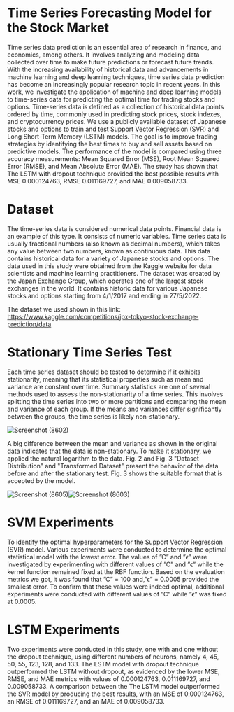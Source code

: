 # Time Series Forecasting Model for the Stock Market

Time series data prediction is an essential area of research in finance, and 
economics, among others. It involves analyzing and modeling data collected over 
time to make future predictions or forecast future trends. With the increasing 
availability of historical data and advancements in machine learning and deep 
learning techniques, time series data prediction has become an increasingly 
popular research topic in recent years. In this work, we investigate the application 
of machine and deep learning models to time-series data for predicting the optimal 
time for trading stocks and options. Time-series data is defined as a collection of 
historical data points ordered by time, commonly used in predicting stock prices, 
stock indexes, and cryptocurrency prices. We use a publicly available 
dataset of Japanese stocks and options to train and test Support Vector Regression 
(SVR) and Long Short-Term Memory (LSTM) models. The goal is 
to improve trading strategies by identifying the best times to buy and sell assets 
based on predictive models. The performance of the model is compared using 
three accuracy measurements: Mean Squared Error (MSE), Root Mean Squared 
Error (RMSE), and Mean Absolute Error (MAE). The study has shown that The 
LSTM with dropout technique provided the best possible results with MSE 
0.000124763, RMSE 0.011169727, and MAE 0.009058733.

# Dataset
The time-series data is considered numerical data points. Financial data is an example of 
this type. It consists of numeric variables. Time series data is usually fractional numbers 
(also known as decimal numbers), which takes any value between two numbers, known as 
continuous data. This data contains historical data for a variety of Japanese stocks and 
options. The data used in this study were obtained from the Kaggle website for data 
scientists and machine learning practitioners. The dataset was created by the Japan 
Exchange Group, which operates one of the largest stock exchanges in the world. It 
contains historic data for various Japanese stocks and options starting from 4/1/2017 and 
ending in 27/5/2022.

The dataset we used shown in this link: https://www.kaggle.com/competitions/jpx-tokyo-stock-exchange-prediction/data


# Stationary Time Series Test
Each time series dataset should be tested to determine if it exhibits stationarity, meaning 
that its statistical properties such as mean and variance are constant over time. Summary 
statistics are one of several methods used to assess the non-stationarity of a time series. 
This involves splitting the time series into two or more partitions and comparing the mean 
and variance of each group. If the means and variances differ significantly 
between the groups, the time series is likely non-stationary.

![Screenshot (8602)](https://github.com/EmranAljawarneh/TimeSeriesForecasting/assets/44652088/5176946d-8fb3-4f19-bf5b-a2ba836e9269)

A big difference between the mean and variance as shown in the original data 
indicates that the data is non-stationary. To make it stationary, we applied the natural 
logarithm to the data. Fig. 2 and Fig. 3 "Dataset Distribution" and "Transformed Dataset" present the behavior of the data before and after the 
stationary test. Fig. 3 shows the suitable format that is accepted by the model.

![Screenshot (8605)](https://github.com/EmranAljawarneh/TimeSeriesForecasting/assets/44652088/1d4945d1-06cd-4625-a230-eabd6532db92)![Screenshot (8603)](https://github.com/EmranAljawarneh/TimeSeriesForecasting/assets/44652088/65fca8ac-78eb-44b9-81e1-75fe256c68e8)

# SVM Experiments
To identify the optimal hyperparameters for the Support Vector Regression (SVR) 
model. Various experiments were conducted to determine the optimal statistical model 
with the lowest error. The values of ”C” and ”ϵ” were investigated by experimenting with 
different values of ”C” and ”ϵ” while the kernel function remained fixed at the RBF 
function. Based on the evaluation metrics we got, it was found that ”C” = 
100 and,”ϵ” = 0.0005 provided the smallest error. To confirm that these values 
were indeed optimal, additional experiments were conducted with different values of ”C” 
while ”ϵ” was fixed at 0.0005.

# LSTM Experiments
Two experiments were conducted in this study, one with and one without the dropout
technique, using different numbers of neurons, namely 4, 45, 50, 55, 123, 128, and 133. 
The LSTM model with dropout technique outperformed the LSTM without dropout, as 
evidenced by the lower MSE, RMSE, and MAE metrics with values of 0.000124763, 
0.011169727, and 0.009058733. A comparison between the 
The LSTM model outperformed the SVR model by producing the 
best results, with an MSE of 0.000124763, an RMSE of 0.011169727, and an MAE of 
0.009058733.
